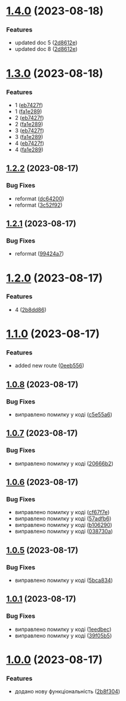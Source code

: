 # [1.4.0](https://github.com/ecxluer/main_1/compare/v1.3.0...v1.4.0) (2023-08-18)


### Features

* updated doc 5 ([2d8612e](https://github.com/ecxluer/main_1/commit/2d8612eca4b6bffa1b332d948c8ee6191387fc37))
* updated doc 8 ([2d8612e](https://github.com/ecxluer/main_1/commit/2d8612eca4b6bffa1b332d948c8ee6191387fc37))

# [1.3.0](https://github.com/ecxluer/main_1/compare/v1.2.2...v1.3.0) (2023-08-18)


### Features

* 1 ([eb7427f](https://github.com/ecxluer/main_1/commit/eb7427f5112e2c9ff0a37c19a3dd2e1fff3dec5b))
* 1 ([fa1e289](https://github.com/ecxluer/main_1/commit/fa1e2890c6c504113779fd861a52e1442222af64))
* 2 ([eb7427f](https://github.com/ecxluer/main_1/commit/eb7427f5112e2c9ff0a37c19a3dd2e1fff3dec5b))
* 2 ([fa1e289](https://github.com/ecxluer/main_1/commit/fa1e2890c6c504113779fd861a52e1442222af64))
* 3 ([eb7427f](https://github.com/ecxluer/main_1/commit/eb7427f5112e2c9ff0a37c19a3dd2e1fff3dec5b))
* 3 ([fa1e289](https://github.com/ecxluer/main_1/commit/fa1e2890c6c504113779fd861a52e1442222af64))
* 4 ([eb7427f](https://github.com/ecxluer/main_1/commit/eb7427f5112e2c9ff0a37c19a3dd2e1fff3dec5b))
* 4 ([fa1e289](https://github.com/ecxluer/main_1/commit/fa1e2890c6c504113779fd861a52e1442222af64))

## [1.2.2](https://github.com/ecxluer/main_1/compare/v1.2.1...v1.2.2) (2023-08-17)


### Bug Fixes

* reformat ([dc64200](https://github.com/ecxluer/main_1/commit/dc6420028d08b46e77b71eba8b3b33b530443794))
* reformat ([3c52f92](https://github.com/ecxluer/main_1/commit/3c52f92fd0bac238d517759f7848d9e5409ebd59))

## [1.2.1](https://github.com/ecxluer/main_1/compare/v1.2.0...v1.2.1) (2023-08-17)


### Bug Fixes

* reformat ([99424a7](https://github.com/ecxluer/main_1/commit/99424a7903e7988bffe0490176befd19925ba003))

# [1.2.0](https://github.com/ecxluer/main_1/compare/v1.1.0...v1.2.0) (2023-08-17)


### Features

* 4 ([2b8dd86](https://github.com/ecxluer/main_1/commit/2b8dd86a709ab32beae43ffe279456919529f795))

# [1.1.0](https://github.com/ecxluer/main_1/compare/v1.0.8...v1.1.0) (2023-08-17)


### Features

* added new route ([0eeb556](https://github.com/ecxluer/main_1/commit/0eeb5568cfa70a706c04dc3be13398028987b89e))

## [1.0.8](https://github.com/ecxluer/main_1/compare/v1.0.7...v1.0.8) (2023-08-17)


### Bug Fixes

* виправлено помилку у коді ([c5e55a6](https://github.com/ecxluer/main_1/commit/c5e55a6cc76d5394a0d26951e07b9a25f2270d95))

## [1.0.7](https://github.com/ecxluer/main_1/compare/v1.0.6...v1.0.7) (2023-08-17)


### Bug Fixes

* виправлено помилку у коді ([20666b2](https://github.com/ecxluer/main_1/commit/20666b28d91e1a59b4f47d526753f565a110eff7))

## [1.0.6](https://github.com/ecxluer/main_1/compare/v1.0.5...v1.0.6) (2023-08-17)


### Bug Fixes

* виправлено помилку у коді ([cf67f7e](https://github.com/ecxluer/main_1/commit/cf67f7ed85b073749f42ea31910d4a23afcbb273))
* виправлено помилку у коді ([57adfb6](https://github.com/ecxluer/main_1/commit/57adfb6a584458c0e59fc78051fb2a4cc5d251d8))
* виправлено помилку у коді ([b106290](https://github.com/ecxluer/main_1/commit/b1062907af84095fa040270f0f5b8e72981a75b6))
* виправлено помилку у коді ([038730a](https://github.com/ecxluer/main_1/commit/038730a74e1f737e2f2792398cfd117e6760aae5))

## [1.0.5](https://github.com/ecxluer/main_1/compare/v1.0.4...v1.0.5) (2023-08-17)


### Bug Fixes

* виправлено помилку у коді ([5bca834](https://github.com/ecxluer/main_1/commit/5bca834231ef5a7f8d2a42341dd61ffab61ad57b))

## [1.0.1](https://github.com/ecxluer/main_1/compare/v1.0.0...v1.0.1) (2023-08-17)


### Bug Fixes

* виправлено помилку у коді ([1eedbec](https://github.com/ecxluer/main_1/commit/1eedbec35d49170022fcdb7ae8fcea1c93de4d36))
* виправлено помилку у коді ([39f05b5](https://github.com/ecxluer/main_1/commit/39f05b5f196b069ad7cf4f10fa2a25d7655b6a5a))

# [1.0.0](https://github.com/ecxluer/main_1/compare/2b8f304c176cd9363efc11035879d475085e0052...v1.0.0) (2023-08-17)


### Features

* додано нову функціональність ([2b8f304](https://github.com/ecxluer/main_1/commit/2b8f304c176cd9363efc11035879d475085e0052))
